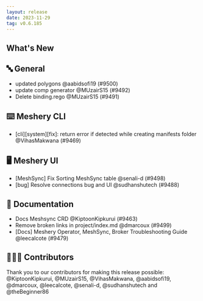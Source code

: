 ```yaml
---
layout: release
date: 2023-11-29
tag: v0.6.185
---
```


## What's New
## 🔤 General
- updated polygons @aabidsofi19 (#9500)
- update comp generator @MUzairS15 (#9492)
- Delete binding.rego @MUzairS15 (#9491)

## ⌨️ Meshery CLI

- [cli][system][fix]: return error if detected while creating manifests folder @VihasMakwana (#9469)

## 🖥 Meshery UI

- [MeshSync] Fix Sorting MeshSync table @senali-d (#9498)
- [bug] Resolve connections bug and UI @sudhanshutech (#9488)

## 📖 Documentation

- Docs Meshsync CRD @KiptoonKipkurui (#9463)
- Remove broken links in project/index.md @dmarcoux (#9499)
- [Docs] Meshery Operator, MeshSync, Broker Troubleshooting Guide @leecalcote (#9479)

## 👨🏽‍💻 Contributors

Thank you to our contributors for making this release possible:
@KiptoonKipkurui, @MUzairS15, @VihasMakwana, @aabidsofi19, @dmarcoux, @leecalcote, @senali-d, @sudhanshutech and @theBeginner86
